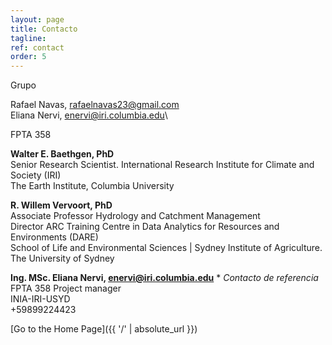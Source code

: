 ```yaml
---
layout: page
title: Contacto 
tagline:
ref: contact
order: 5
---
```


Grupo 


Rafael Navas, rafaelnavas23@gmail.com\
Eliana Nervi, enervi@iri.columbia.edu\


 FPTA 358 

**Walter E. Baethgen, PhD** \
Senior Research Scientist. International Research Institute for Climate and Society (IRI) \
The Earth Institute, Columbia University 

**R. Willem Vervoort, PhD**  \
Associate Professor Hydrology and Catchment Management  \
Director ARC Training Centre in Data Analytics for Resources and Environments (DARE)  \
School of Life and Environmental Sciences | Sydney Institute of Agriculture. The University of Sydney

**Ing. MSc. Eliana Nervi, enervi@iri.columbia.edu**  * *Contacto de referencia*  \
FPTA 358 Project manager  \
INIA-IRI-USYD  \
+59899224423  


[Go to the Home Page]({{ '/' | absolute_url }})
